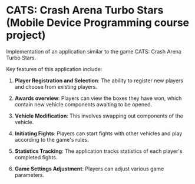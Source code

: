 # CATS: Crash Arena Turbo Stars (Mobile Device Programming course project)

Implementation of an application similar to the game CATS: Crash Arena Turbo Stars. 

Key features of this application include:

1. **Player Registration and Selection**: The ability to register new players and choose from existing players.

2. **Awards overview**: Players can view the boxes they have won, which contain new vehicle components awaiting to be opened.

3. **Vehicle Modification**: This involves swapping out components of the vehicle.

4. **Initiating Fights**: Players can start fights with other vehicles and play according to the game's rules.

5. **Statistics Tracking**: The application tracks statistics of each player's completed fights.

6. **Game Settings Adjustment**: Players can adjust various game parameters.
